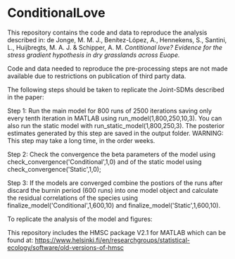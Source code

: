 # ConditionalLove

This repository contains the code and data to reproduce the analysis described in:
de Jonge, M. M. J., Benítez-López, A., Hennekens, S., Santini, L., Huijbregts, M. A. J. & Schipper, A. M. <i>Contitional love? Evidence for the stress gradient hypothesis in dry grasslands across Euope.</i> 

Code and data needed to reproduce the pre-processing steps are not made available due to restrictions on publication of third party data. 

The following steps should be taken to replicate the Joint-SDMs described in the paper: 

Step 1: Run the main model for 800 runs of 2500 iterations saving only every tenth iteration in MATLAB using run_model(1,800,250,10,3). You can also run the static model with run_static_model(1,800,250,3). The posterior estimates generated by this step are saved in the output folder. WARNING: This step may take a long time, in the order weeks. 

Step 2: Check the convergence the beta parameters of the model using check_convergence('Conditional',1,0) and of the static model using check_convergence('Static',1,0);

Step 3: If the models are converged combine the postiors of the runs after discard the burnin period (600 runs) into one model object and calculate the residual correlations of the species using finalize_model('Conditional',1,600,10) and finalize_model('Static',1,600,10).

To replicate the analysis of the model and figures:


This repository includes the HMSC package V2.1 for MATLAB which can be found at: https://www.helsinki.fi/en/researchgroups/statistical-ecology/software/old-versions-of-hmsc

 

